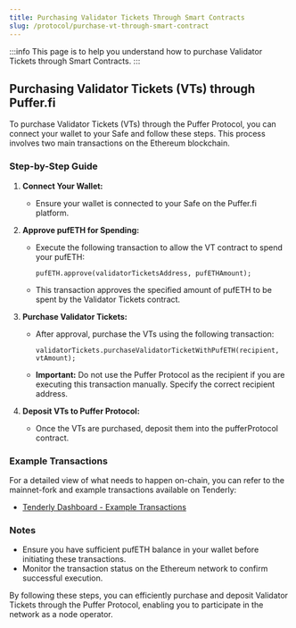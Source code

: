 ```yaml
---
title: Purchasing Validator Tickets Through Smart Contracts
slug: /protocol/purchase-vt-through-smart-contract
---
```


:::info 
This page is to help you understand how to purchase Validator Tickets through Smart Contracts.
:::

## Purchasing Validator Tickets (VTs) through Puffer.fi

To purchase Validator Tickets (VTs) through the Puffer Protocol, you can connect your wallet to your Safe and follow these steps. This process involves two main transactions on the Ethereum blockchain.

### Step-by-Step Guide

1. **Connect Your Wallet:**
   - Ensure your wallet is connected to your Safe on the Puffer.fi platform.

2. **Approve pufETH for Spending:**
   - Execute the following transaction to allow the VT contract to spend your pufETH:
     ```solidity
     pufETH.approve(validatorTicketsAddress, pufETHAmount);
     ```
   - This transaction approves the specified amount of pufETH to be spent by the Validator Tickets contract.

3. **Purchase Validator Tickets:**
   - After approval, purchase the VTs using the following transaction:
     ```solidity
     validatorTickets.purchaseValidatorTicketWithPufETH(recipient, vtAmount);
     ```
   - **Important:** Do not use the Puffer Protocol as the recipient if you are executing this transaction manually. Specify the correct recipient address.

4. **Deposit VTs to Puffer Protocol:**
   - Once the VTs are purchased, deposit them into the pufferProtocol contract.

### Example Transactions

For a detailed view of what needs to happen on-chain, you can refer to the mainnet-fork and example transactions available on Tenderly:
- [Tenderly Dashboard - Example Transactions](https://dashboard.tenderly.co/explorer/vnet/ad20a314-c817-46ee-a7f1-1f5c8c315e4a/transactions)

### Notes
- Ensure you have sufficient pufETH balance in your wallet before initiating these transactions.
- Monitor the transaction status on the Ethereum network to confirm successful execution.

By following these steps, you can efficiently purchase and deposit Validator Tickets through the Puffer Protocol, enabling you to participate in the network as a node operator.
